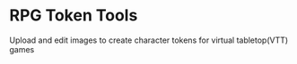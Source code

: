 # RPG Token Tools

Upload and edit images to create character tokens for virtual tabletop(VTT) games
